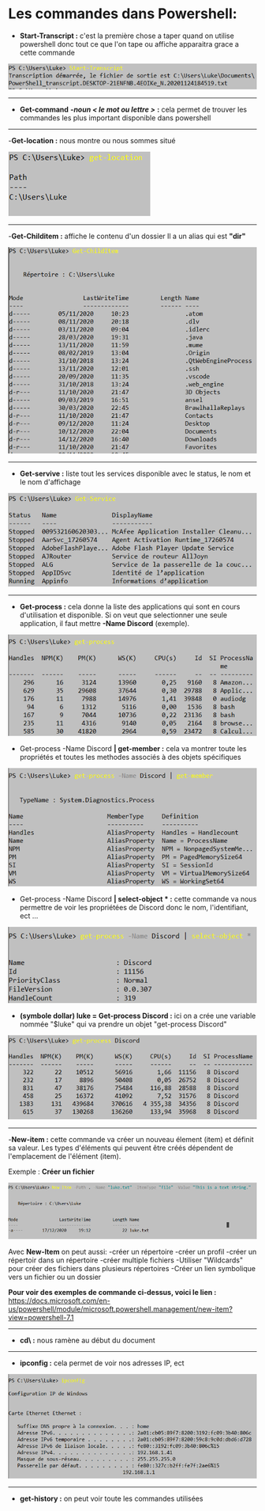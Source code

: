 # Les commandes dans Powershell:

- **Start-Transcript :** c'est la première chose a taper quand on utilise powershell donc tout ce que l'on tape ou affiche apparaitra grace a cette commande 
  
![](Images.md/D.jpg)

---
- **Get-command** ***-noun < le mot ou lettre >*** **:** cela permet de trouver les commandes les plus important disponible dans powershell
  
---
-**Get-location :** nous montre ou nous sommes situé 

![](Images.md/loc.jpg)

---
-**Get-Childitem :** affiche le contenu d'un dossier
Il a un alias qui est **"dir"**

![](Images.md/chil.jpg)

---
  
- **Get-servive :** liste tout les services disponible avec le status, le nom et le nom d'affichage 

![](Images.md/E.jpg)

---
- **Get-process :** cela donne la liste des applications qui sont en cours d'utilisation et disponible. Si on veut que selectionner une seule application, il faut mettre **-Name Discord** (exemple).

![](Images.md/process.jpg) 
- Get-process -Name Discord **| get-member :** cela va montrer toute les propriétés et toutes les methodes associés à des objets spécifiques

![](Images.md/cool.jpg) 
- Get-process -Name Discord **| select-object * :** cette commande va nous permettre de voir les propriétées de Discord donc le nom, l'identifiant, ect ...

![](Images.md/A.jpg) 
- **(symbole dollar) luke = Get-process Discord :** ici on a crée une variable nommée "$luke" qui va prendre un objet "get-process Discord"

![](Images.md/B.jpg) 

---
-**New-item :** cette commande va créer un nouveau élement (item) et définit sa valeur.  Les types d'éléments qui peuvent être créés dépendent de l'emplacement de l'élément (item).

Exemple : **Créer un fichier** 

![](Images.md/nitem.jpg)

Avec **New-Item** on peut aussi: 
-créer un répertoire
-créer un profil 
-créer un répertoir dans un répertoire 
-créer multiple fichiers 
-Utiliser "Wildcards" pour créer des fichiers dans plusieurs répertoires
-Créer un lien symbolique vers un fichier ou un dossier

**Pour voir des exemples de commande ci-dessus, voici le lien :** https://docs.microsoft.com/en-us/powershell/module/microsoft.powershell.management/new-item?view=powershell-7.1

---
- **cd\ :** nous ramène au début du document

---
- **ipconfig :** cela permet de voir nos adresses IP, ect

![](Images.md/C.jpg) 

---
- **get-history :** on peut voir toute les commandes utilisées 